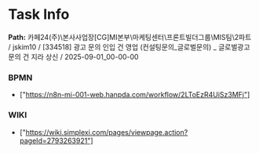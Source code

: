 # Task Info

**Path:** 카페24(주)\본사사업장\[CG]MI본부\마케팅센터\프론트빌더그룹\MIS팀\2파트 / jskim10 / [334518] 광고 문의 인입 건 영업 (컨설팅문의_글로벌문의) _ 글로벌광고 문의 건 지라 상신 / 2025-09-01_00-00-00

### BPMN
- ["https://n8n-mi-001-web.hanpda.com/workflow/2LToEzR4UiSz3MFj"]

### WIKI
- ["https://wiki.simplexi.com/pages/viewpage.action?pageId=2793263921"]


